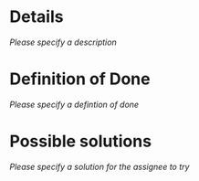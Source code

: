 # Details
*Please specify a description*

# Definition of Done
*Please specify a defintion of done*

# Possible solutions
*Please specify a solution for the assignee to try*